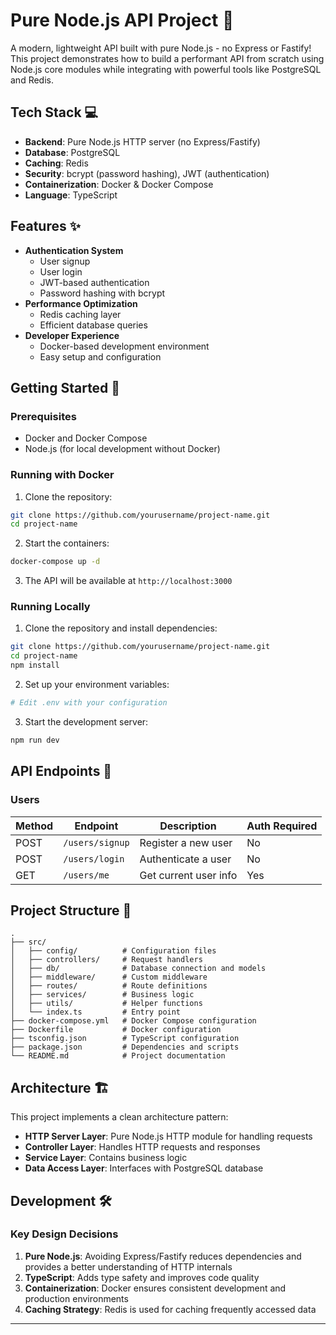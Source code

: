 # Pure Node.js API Project 🚀

A modern, lightweight API built with pure Node.js - no Express or Fastify! This project demonstrates how to build a performant API from scratch using Node.js core modules while integrating with powerful tools like PostgreSQL and Redis.

## Tech Stack 💻

- **Backend**: Pure Node.js HTTP server (no Express/Fastify)
- **Database**: PostgreSQL
- **Caching**: Redis
- **Security**: bcrypt (password hashing), JWT (authentication)
- **Containerization**: Docker & Docker Compose
- **Language**: TypeScript

## Features ✨

- **Authentication System**
  - User signup
  - User login
  - JWT-based authentication
  - Password hashing with bcrypt
- **Performance Optimization**
  - Redis caching layer
  - Efficient database queries
- **Developer Experience**
  - Docker-based development environment
  - Easy setup and configuration

## Getting Started 🏁

### Prerequisites

- Docker and Docker Compose
- Node.js (for local development without Docker)

### Running with Docker

1. Clone the repository:

```bash
git clone https://github.com/yourusername/project-name.git
cd project-name
```

2. Start the containers:

```bash
docker-compose up -d
```

3. The API will be available at `http://localhost:3000`

### Running Locally

1. Clone the repository and install dependencies:

```bash
git clone https://github.com/yourusername/project-name.git
cd project-name
npm install
```

2. Set up your environment variables:

```bash
# Edit .env with your configuration
```

3. Start the development server:

```bash
npm run dev
```

## API Endpoints 🔌

### Users

| Method | Endpoint        | Description           | Auth Required |
| ------ | --------------- | --------------------- | ------------- |
| POST   | `/users/signup` | Register a new user   | No            |
| POST   | `/users/login`  | Authenticate a user   | No            |
| GET    | `/users/me`     | Get current user info | Yes           |

## Project Structure 📂

```
.
├── src/
│   ├── config/          # Configuration files
│   ├── controllers/     # Request handlers
│   ├── db/              # Database connection and models
│   ├── middleware/      # Custom middleware
│   ├── routes/          # Route definitions
│   ├── services/        # Business logic
│   ├── utils/           # Helper functions
│   └── index.ts         # Entry point
├── docker-compose.yml   # Docker Compose configuration
├── Dockerfile           # Docker configuration
├── tsconfig.json        # TypeScript configuration
├── package.json         # Dependencies and scripts
└── README.md            # Project documentation
```

## Architecture 🏗️

This project implements a clean architecture pattern:

- **HTTP Server Layer**: Pure Node.js HTTP module for handling requests
- **Controller Layer**: Handles HTTP requests and responses
- **Service Layer**: Contains business logic
- **Data Access Layer**: Interfaces with PostgreSQL database

## Development 🛠️

### Key Design Decisions

1. **Pure Node.js**: Avoiding Express/Fastify reduces dependencies and provides a better understanding of HTTP internals
2. **TypeScript**: Adds type safety and improves code quality
3. **Containerization**: Docker ensures consistent development and production environments
4. **Caching Strategy**: Redis is used for caching frequently accessed data

---
